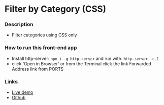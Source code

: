 # Filter by Category (CSS)

### Description

- Filter categories using CSS only

### How to run this front-end app

- Install http-server: `npm i -g http-server` and run with: `http-server -c-1`
- click 'Open in Browser' or from the Terminal click the link Forwarded Address link from PORTS

### Links

- [Live demo](https://filter-by-category-with-css.vercel.app/)
- [Github](https://github.com/rolandjlevy/filter-by-category-with-css)
